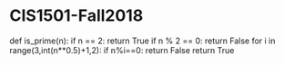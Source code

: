 # CIS1501-Fall2018


def is_prime(n):
    if n == 2:
        return True
    if n % 2 == 0:
        return False
    for i in range(3,int(n**0.5)+1,2):
        if n%i==0:
            return False
    return True
